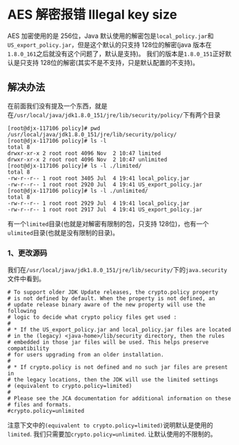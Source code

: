 # AES 解密报错 Illegal key size

AES 加密使用的是 256位，Java 默认使用的解密包是`local_policy.jar`和`US_export_policy.jar`，但是这个默认的只支持 128位的解密(java 版本在`1.8.0_161`之后就没有这个问题了，默认是支持)。
我们的版本是`1.8.0_151`正好默认是只支持 128位的解密(其实不是不支持，只是默认配置的不支持)。

## 解决办法
在前面我们没有提及一个东西，就是在`/usr/local/java/jdk1.8.0_151/jre/lib/security/policy/`下有两个目录

```code
[root@djx-117106 policy]# pwd
/usr/local/java/jdk1.8.0_151/jre/lib/security/policy/
[root@djx-117106 policy]# ls -l
total 8
drwxr-xr-x 2 root root 4096 Nov  2 10:47 limited
drwxr-xr-x 2 root root 4096 Nov  2 10:47 unlimited
[root@djx-117106 policy]# ls -l ./limited/
total 8
-rw-r--r-- 1 root root 3405 Jul  4 19:41 local_policy.jar
-rw-r--r-- 1 root root 2920 Jul  4 19:41 US_export_policy.jar
[root@djx-117106 policy]# ls -l ./unlimited/
total 8
-rw-r--r-- 1 root root 2929 Jul  4 19:41 local_policy.jar
-rw-r--r-- 1 root root 2917 Jul  4 19:41 US_export_policy.jar
```
有一个`limited`目录(也就是对解密有限制的包，只支持 128位)，也有一个`ulimited`目录(也就是没有限制的目录)。
### 1、更改源码
我们在`/usr/local/java/jdk1.8.0_151/jre/lib/security/`下的`java.security`文件中看到。

```code
# To support older JDK Update releases, the crypto.policy property
# is not defined by default. When the property is not defined, an
# update release binary aware of the new property will use the following
# logic to decide what crypto policy files get used :
#
# * If the US_export_policy.jar and local_policy.jar files are located
# in the (legacy) <java-home>/lib/security directory, then the rules
# embedded in those jar files will be used. This helps preserve compatibility
# for users upgrading from an older installation.
#
# * If crypto.policy is not defined and no such jar files are present in
# the legacy locations, then the JDK will use the limited settings
# (equivalent to crypto.policy=limited)
#
# Please see the JCA documentation for additional information on these
# files and formats.
#crypto.policy=unlimited
```
注意下文中的`(equivalent to crypto.policy=limited)`说明默认是使用的`limited`.
我们只需要加`crypto.policy=unlimited`. 让默认使用的不限制的。


